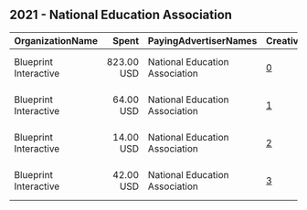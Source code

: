 ## 2021 - National Education Association 
|OrganizationName|Spent|PayingAdvertiserNames|CreativeUrls|Impressions|Genders|AgeBrackets|CountryCodes|BillingAddresses|CandidateBallotInformation|
|:---|---:|:---|:---|---:|:---|:---|:---|:---|:---|
|Blueprint Interactive|823.00 USD|National Education Association|[0](https://www.snap.com/political-ads/asset/8c9c83d6c33a5e9622274f1331fdfbe9d882c9a4eacc110cdba4956185c221ec?mediaType=mp4)|91,581||18-35|united states|"1730 Rhode Island Ave NW Suite 1014,Washington,20036,US"||
|Blueprint Interactive|64.00 USD|National Education Association|[1](https://www.snap.com/political-ads/asset/53ebb1343caa30df536915ccabf3cc519e15e0b8ba0f33a97c6c2e87a9024263?mediaType=mp4)|6,145||35-|united states|"1730 Rhode Island Ave NW Suite 1014,Washington,20036,US"||
|Blueprint Interactive|14.00 USD|National Education Association|[2](https://www.snap.com/political-ads/asset/8336b53bd8221e6e971817580a5112478ea8b0edf98b890c6cd14347d514092a?mediaType=mp4)|1,915||18-35|united states|"1730 Rhode Island Ave NW Suite 1014,Washington,20036,US"||
|Blueprint Interactive|42.00 USD|National Education Association|[3](https://www.snap.com/political-ads/asset/5852256fa591fb1244720f1d6284b4f57eafbc984c7d095276a37434f01987ea?mediaType=mp4)|5,800||18-35|united states|"1730 Rhode Island Ave NW Suite 1014,Washington,20036,US"||
